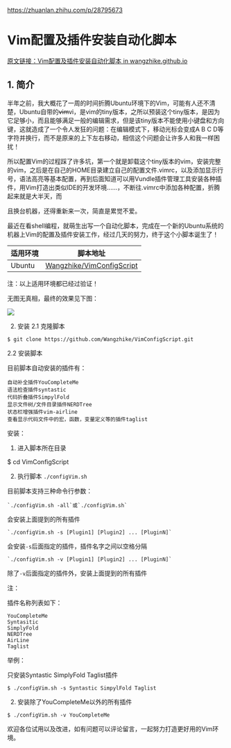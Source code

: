 https://zhuanlan.zhihu.com/p/28795673
# Vim配置及插件安装自动化脚本

[原文链接：Vim配置及插件安装自动化脚本 in wangzhike.github.io](https://wangzhike.github.io/posts/8f8a9ec7/)
## 1. 简介

半年之前，我大概花了一周的时间折腾Ubuntu环境下的Vim，可能有人还不清楚，Ubuntu自带的~~vim~~vi，是vim的tiny版本，之所以预装这个tiny版本，是因为它足够小，而且能够满足一般的编辑需求，但是该tiny版本不能使用小键盘和方向键，这就造成了一个令人发狂的问题：在编辑模式下，移动光标会变成A B C D等字符并换行，而不是原来的上下左右移动，相信这个问题会让许多人和我一样困扰！

所以配置Vim的过程踩了许多坑，第一个就是卸载这个tiny版本的vim，安装完整的vim，之后是在自己的HOME目录建立自己的配置文件.vimrc，以及添加显示行号，语法高亮等基本配置，再到后面知道可以用Vundle插件管理工具安装各种插件，用Vim打造出类似IDE的开发环境......，不断往.vimrc中添加各种配置，折腾起来就是大半天，而

且换台机器，还得重新来一次，简直是累觉不爱。

最近在看shell编程，就萌生出写一个自动化脚本，完成在一个新的Ubuntu系统的机器上Vim的配置及插件安装工作，经过几天的努力，终于这个小脚本诞生了！

| 适用环境 | 脚本地址 |
| ------  | ----- |
| Ubuntu |[Wangzhike/VimConfigScript](https://github.com/Wangzhike/VimConfigScript) |
    
    

注：以上适用环境都已经过验证！

无图无真相，最终的效果见下图：

![](https://github.com/Wangzhike/VimConfigScript/raw/master/Ubuntu%20Vim.png)

2. 安装
2.1 克隆脚本
```
$ git clone https://github.com/Wangzhike/VimConfigScript.git
```

2.2 安装脚本

目前脚本自动安装的插件有：
```
自动补全插件YouCompleteMe
语法检查插件syntastic
代码折叠插件SimpylFold
显示文件树/文件目录插件NERDTree
状态栏增强插件vim-airline
查看显示代码文件中的宏，函数，变量定义等的插件taglist
```

安装：

1. 进入脚本所在目录

$ cd VimConfigScript

2. 执行脚本 `./configVim.sh`

目前脚本支持三种命令行参数：

    `./configVim.sh -all`或`./configVim.sh`

会安装上面提到的所有插件

    `./configVim.sh -s [Plugin1] [Plugin2] ... [PluginN]`

会安装`-s`后面指定的插件，插件名字之间以空格分隔

    `./configVim.sh -v [Plugin1] [Plugin2] ... [PluginN]`

除了`-v`后面指定的插件外，安装上面提到的所有插件

注：

插件名称列表如下：
```
YouCompleteMe
Syntasitic
SimplyFold
NERDTree
AirLine
Taglist
```

举例：

只安装Syntastic SimplyFold Taglist插件
```
$ ./configVim.sh -s Syntastic SimpylFold Taglist
```
2. 安装除了YouCompleteMe以外的所有插件
```
$ ./configVim.sh -v YouCompleteMe
```

欢迎各位试用以及改进，如有问题可以评论留言，一起努力打造更好用的Vim环境。


